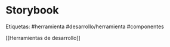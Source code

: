 # Storybook
Etiquetas: #herramienta #desarrollo/herramienta #componentes

[[Herramientas de desarrollo]]